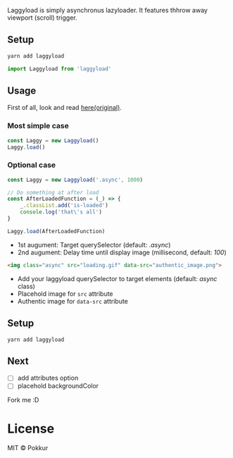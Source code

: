 Laggyload is simply asynchronus lazyloader.
It features thhrow away viewport (scroll) trigger.

## Setup

```bash
yarn add laggyload
```

```js
import Laggyload from 'laggyload'
```

## Usage

First of all, look and read [here(original)](https://github.com/tuupola/jquery_lazyload).

### Most simple case

```js
const Laggy = new Laggyload()
Laggy.load()
```

### Optional case

```js
const Laggy = new Laggyload('.async', 1000)

// Do something at after load
const AfterLoadedFunction = (_) => {
    _.classList.add('is-loaded')
    console.log('that\'s all')
}

Laggy.load(AfterLoadedFunction)
```

- 1st augument: Target querySelector (default: _.async_)
- 2nd augument: Delay time until display image (millisecond, default: _100_)

```html
<img class="async" src="loading.gif" data-src="authentic_image.png">
```

- Add your laggyload querySelector to target elements (default: _async_ class)
- Placehold image for `src` attribute
- Authentic image for `data-src` attribute

## Setup

```
yarn add laggyload
```

## Next

- [ ] add attributes option
- [ ] placehold backgroundColor

Fork me :D

# License

MIT © Pokkur
